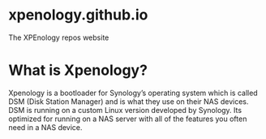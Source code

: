 # xpenology.github.io
The XPEnology repos website

# What is Xpenology?
Xpenology is a bootloader for Synology’s operating system which is called DSM (Disk Station Manager) and is what they use on their NAS devices. DSM is running on a custom Linux version developed by Synology. Its optimized for running on a NAS server with all of the features you often need in a NAS device.
